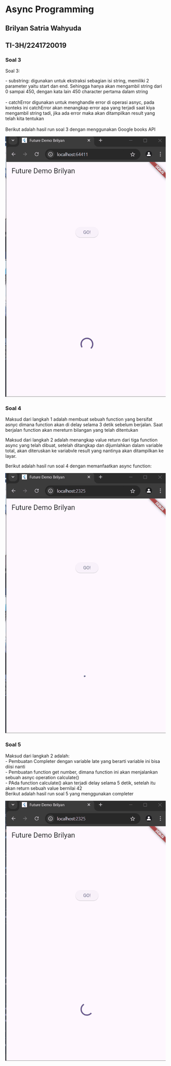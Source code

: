 # Async Programming
## Brilyan Satria Wahyuda
## TI-3H/2241720019
### Soal 3
<p>Soal 3: <br> </p>
- substring: digunakan untuk ekstraksi sebagian isi string, memiliki 2 parameter yaitu start dan end. Sehingga hanya akan mengambil string dari 0 sampai 450, dengan kata lain 450 character pertama dalam string
<br><br>
- catchError digunakan untuk menghandle error di operasi asnyc, pada konteks ini catchError akan menangkap error apa yang terjadi saat kiya mengambil string tadi, jika ada error maka akan ditampilkan result yang telah kita tentukan
<br><br>
Berikut adalah hasil run soal 3 dengan menggunakan Google books API<br>

![Hasil Run Soal 3](soal3.gif)

### Soal 4
<p>Maksud dari langkah 1 adalah membuat sebuah function yang bersifat asnyc dimana function akan di delay selama 3 detik sebelum berjalan. Saat berjalan function akan mereturn bilangan yang telah ditentukan</p>
<p>Maksud dari langkah 2 adalah menangkap value return dari tiga function async yang telah dibuat, setelah ditangkap dan dijumlahkan dalam variable total, akan diteruskan ke variabvle result yang nantinya akan ditampilkan ke layar.</p>
<p>Berikut adalah hasil run soal 4 dengan memanfaatkan async function:</p>

![Hasil Run Soal 4](soal4.gif)

### Soal 5
<p>Maksud dari langkah 2 adalah: <br>
- Pembuatan Completer dengan variable late yang berarti variable ini bisa diisi nanti 
  <br> - Pembuatan function get number, dimana function ini akan menjalankan sebuah asnyc operation calculate()
  <br> - PAda function calculate() akan terjadi delay selama 5 detik, setelah itu akan return sebuah value bernilai 42
  <br> Berikut adalah hasil run soal 5 yang menggunakan completer
  
  ![Hasil Run Soal 5](soal5.gif)

</p>